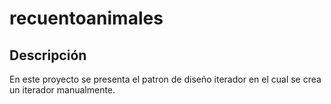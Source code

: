 # recuentoanimales

## Descripción
En este proyecto se presenta el patron de diseño iterador en el cual se crea un iterador manualmente.